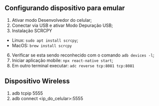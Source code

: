 ## Configurando dispositivo para emular
1. Ativar modo Desenvolvedor do celular;
2. Conectar via USB e ativar Modo Depuração USB;
4. Instalação SCRCPY
  - Linux: `sudo apt install scrcpy`;
  - MacOS: `brew install scrcpy`
6. Verificar se esta sendo reconhecido com o comando `adb devices -l`;
7. Iniciar aplicação mobile: `npx react-native start`;
8. Em outro terminal executar: `adc reverse tcp:8081 tcp:8081`

## Dispositivo Wireless
1. adb tcpip 5555
2. adb connect <ip_do_celular>:5555
